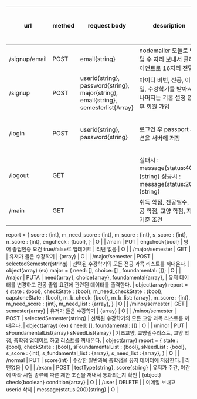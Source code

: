 | url | method | request body | description | response data type | 개발 여부 |
| --- | --- | --- | --- | --- | --- |
| /signup/email | POST | email{string} | nodemailer 모듈로 랜덤 수 자리 보내서 클라이언트로 16자리 전달 | secretcode{json} | O |
| /signup | POST | userid{string}, password{string}, major{string}, email{string}, semesterlist{Array} | 아이디 비번, 전공, 이메일, 수강학기를 받아서 나머지는 기본 설정 완료 후 회원 가입 | 완료시 message{json} | O |
| /login | POST | userid{string}, password{string} | 로그인 후 passport 세션을 서버에 저장 | 실패시 : message(status:404){string}, 성공시 : message(status:200){object} | O |
| /logout | GET |  | 실패시 : message(status:404){string} 성공시 : message(status:200){string} |  | O |
| /main | GET |  | 취득 학점, 전공필수, 전공 학점, 교양 학점, 자격기준 조건 | object(array)
report = { score : {int},
                m_need_score : {int}, 
                m_score : {int},
                s_score : {int},
               n_score : {int},
               engcheck : {bool}, } | O |
| /main | PUT | engcheck{bool} | 영어 졸업인증 요건 true/false로 업데이트 | 리턴 없음 | O |
| /major/semester | GET |  | 유저가 들은 수강학기 | {array} | O |
| /major/semester | POST | selectedSemester{string} | 선택된 수강학기의 모든 전공 과목 리스트를 꺼내온다. | object(array) (ex) major = { need: [], choice: [] , foundamental: []}; | O |
| /major | PUTA | need{array}, choice{array}, foundamental{array}, | 유저 데이터를 변경하고 전공 졸업 요건에 관련된 데이터를 출력한다. | object(array)
report = { state : {bool},
                checkState : {bool},
            m_need_checkState : {bool},
            capstoneState : {bool},
            m_b_check: {bool},
            m_b_list: {array},
           m_score : {int},
           m_need_score : {int},
          m_need_list : {array}, }
 | O |
| /minor/semester | GET | semester{array} | 유저가 들은 수강학기 | {array} | O |
| /minor/semester | POST | selectedSemester{string} | 선택된 수강학기의 모든 교양 과목 리스트를 꺼내온다. | object(array) (ex) { need: [], foundamental: []} | O |
| /minor | PUT | sFoundamentalList{array}
sNeedList{array} | 기초교양, 교양필수리스트, 교양 학점, 총학점 업데이트 하고 리스트를 꺼내온다. | object(array)
report = { state : {bool},
                 checkState : {bool},
              sFoundamentalList : {bool},
             sNeedList : {bool}, s_score : {int},
            s_fundamental_list : {array},
           s_need_list : {array}, } | O |
| /normal | PUT | score{int} | 수강한 일반과목 총학점을 유저 데이터에 저장한다. | 리턴없음 | O |
| /exam | POST | testType{string}, score{string} | 유저가 주간, 야간에 따라 시험 종류에 따른 제한 조건을 꺼내서 통과되는지 확인 | {object}
check{boolean}
condition{array} | O |
| /user | DELETE |  | 이메일 보내고 userid 삭제 | message(status:200){string} | O |